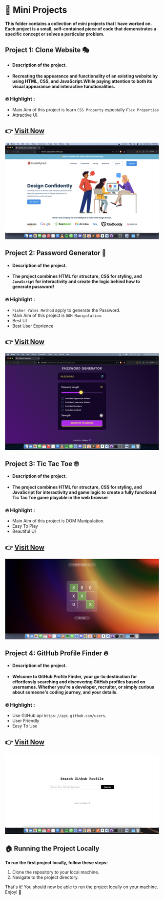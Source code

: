 # 🚀 Mini Projects

**This folder contains a collection of mini projects that I have worked on. Each project is a small, self-contained piece of code that demonstrates a specific concept or solves a particular problem.**





## Project 1: Clone Website 🎭

- #### **Description of the project.**

- **Recreating the appearance and functionality of an existing website by using HTML, CSS, and JavaScript.While paying attention to both its visual appearance and interactive functionalities.**

### 🔥 Highlight :
- Main Aim of this project is learn `CSS Property` especially `Flex Properties`
- Attractive UI.

## 👉 [**Visit Now**](https://landing-page-debu.netlify.app/)
![Image](https://raw.githubusercontent.com/debapriyo007/Mini-Projects/main/ReadMe%20Images/Landing%20Page.png)






## Project 2: Password Generator 🔐 

- #### **Description of the project.**

- **The project combines HTML for structure, CSS for styling, and `JavaScript` for interactivity and create the logic behind how to generate password!**

### 🔥 Highlight :
- `Fisher Yates Method` apply to generate the Password.
- Main Aim of this project is `DOM Manipulation`.
- Best UI
- Best User Exprience

## 👉 [**Visit Now**](https://password-generator-debu.netlify.app/)
![Image](https://raw.githubusercontent.com/debapriyo007/Mini-Projects/main/ReadMe%20Images/PassWord%20Generator.png)








## Project 3: Tic Tac Toe 🤓

- #### **Description of the project.**

- **The project combines HTML for structure, CSS for styling, and JavaScript for interactivity and game logic to create a fully functional Tic Tac Toe game playable in the web browser**

### 🔥 Highlight :
- Main Aim of this project is DOM Manipulation.
- Easy To Play
- Beautiful UI

## 👉 [**Visit Now**](https://tic-tac-toe-debu.netlify.app/)
![Image](https://raw.githubusercontent.com/debapriyo007/Mini-Projects/main/ReadMe%20Images/Tic-Tac-Toe.png)











## Project 4: GitHub Profile Finder 🔥

- #### **Description of the project.**

- **Welcome to GitHub Profile Finder, your go-to destination for effortlessly searching and discovering GitHub profiles based on usernames. Whether you're a developer, recruiter, or simply curious about someone's coding journey, and your details.**

### 🔥 Highlight :
- Use GitHub api `https://api.github.com/users`.
- User Friendly
- Easy To Use

## 👉 [**Visit Now**](https://github-finder-debu.netlify.app/)
![Image](https://raw.githubusercontent.com/debapriyo007/Mini-Projects/main/ReadMe%20Images/Github%20finder.png)


## 🏠 Running the Project Locally

**To run the first project locally, follow these steps:**

1. Clone the repository to your local machine.
2. Navigate to the project directory.


That's it! You should now be able to run the project locally on your machine. Enjoy! 🎉




